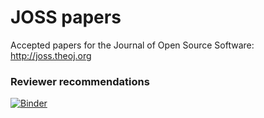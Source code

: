 # JOSS papers
Accepted papers for the Journal of Open Source Software: http://joss.theoj.org

### Reviewer recommendations

[![Binder](https://mybinder.org/badge_logo.svg)](https://mybinder.org/v2/gh/openjournals/joss-papers/recommend?urlpath=lab/tree/JOSS_Reviewer_Matching.ipynb)
